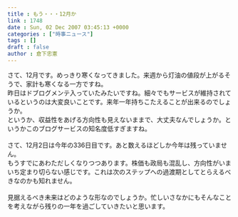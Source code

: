 ```yaml
---
title : もう・・・12月か
link : 1748
date : Sun, 02 Dec 2007 03:45:13 +0000
categories : ["時事ニュース"]
tags : []
draft : false
author : 倉下忠憲
---
```


さて、12月です。めっきり寒くなってきました。来週から灯油の値段が上がるそうで、家計も寒くなる一方ですね。<BR>昨日はドブログメンテ入っていたみたいですね。細々でもサービスが維持されているというのは大変良いことです。来年一年持ちこたえることが出来るのでしょうか。<BR>というか、収益性をあげる方向性も見えないままで、大丈夫なんでしょうか。というかこのブログサービスの知名度低すぎますね。<BR><BR>さて、12月2日は今年の336日目です。あと数えるほどしか今年は残っていません。<BR>もうすでにあわただしくなりつつあります。株価も政局も混乱し、方向性がいまいち定まり切らない感じです。これは次のステップへの過渡期としてとらえるべきなのかも知れません。<BR><BR>見据えるべき未来はどのような形なのでしょうか。忙しいさなかにもそんなことを考えながら残りの一年を過ごしていきたいと思います。<br><br>
